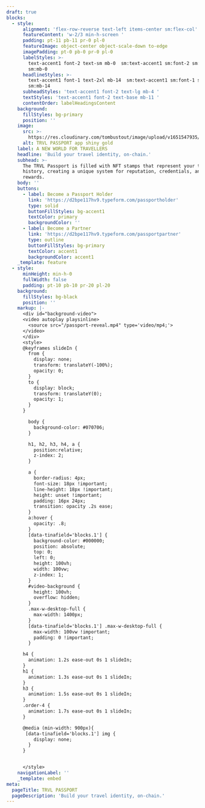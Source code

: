 ```yaml
---
draft: true
blocks:
  - style:
      alignment: 'flex-row-reverse text-left items-center sm:flex-col'
      featureContent: 'w-2/3 min-h-screen '
      padding: pt-11 pb-11 pr-0 pl-0
      featureImage: object-center object-scale-down to-edge
      imagePadding: pt-0 pb-0 pr-0 pl-0
      labelStyles: >-
        text-accent1 font-2 text-sm mb-0  sm:text-accent1 sm:font-2 sm:text-xs
        sm:mb-0 
      headlineStyles: >-
        text-accent1 font-1 text-2xl mb-14  sm:text-accent1 sm:font-1 sm:text-xl
        sm:mb-14 
      subheadStyles: 'text-accent1 font-2 text-lg mb-4 '
      textStyles: 'text-accent1 font-2 text-base mb-11 '
      contentOrder: labelHeadingsContent
    background:
      fillStyles: bg-primary
      position: ''
    image:
      src: >-
        https://res.cloudinary.com/tombustout/image/upload/v1651547935/passport_img_uygam9.jpg
      alt: TRVL PASSPORT app shiny gold
    label: A NEW WORLD FOR TRAVELLERS
    headline: 'Build your travel identity, on-chain.'
    subhead: >-
      The TRVL Passport is filled with NFT stamps that represent your travel
      history, creating a unique system for reputation, credentials, and
      rewards.
    body: ''
    buttons:
      - label: Become a Passport Holder
        link: 'https://d2bpe117hv9.typeform.com/passportholder'
        type: solid
        buttonFillStyles: bg-accent1
        textColor: primary
        backgroundColor: ''
      - label: Become a Partner
        link: 'https://d2bpe117hv9.typeform.com/passportpartner'
        type: outline
        buttonFillStyles: bg-primary
        textColor: accent1
        backgroundColor: accent1
    _template: feature
  - style:
      minHeight: min-h-0
      fullWidth: false
      padding: pt-10 pb-10 pr-20 pl-20
    background:
      fillStyles: bg-black
      position: ''
    markup: |-
      <div id="background-video">
      <video autoplay playsinline>
        <source src="/passport-reveal.mp4" type='video/mp4;'>
      </video>
      </div>
      <style>
      @keyframes slideIn {
        from {
          display: none;
          transform: translateY(-100%);
          opacity: 0;
        }
        to {
          display: block;
          transform: translateY(0);
          opacity: 1;
        }
      }

        body { 
          background-color: #070706;
        }

        h1, h2, h3, h4, a {
          position:relative;
          z-index: 2;
        }

        a { 
          border-radius: 4px; 
          font-size: 18px !important; 
          line-height: 18px !important;
          height: unset !important;
          padding: 16px 24px; 
          transition: opacity .2s ease;
        }
        a:hover {
          opacity: .8;
        }
        [data-tinafield='blocks.1'] {
          background-color: #000000;
          position: absolute;
          top: 0;
          left: 0;
          height: 100vh;
          width: 100vw;
          z-index: 1;
        }
        #video-background {
          height: 100vh;
          overflow: hidden;
        }
        .max-w-desktop-full {
          max-width: 1400px;
        }
        [data-tinafield='blocks.1'] .max-w-desktop-full {
          max-width: 100vw !important; 
          padding: 0 !important;
        }

      h4 {  
        animation: 1.2s ease-out 0s 1 slideIn;
      }
      h1 {  
        animation: 1.3s ease-out 0s 1 slideIn;
      }
      h3 {  
        animation: 1.5s ease-out 0s 1 slideIn;
      }
      .order-4 {
        animation: 1.7s ease-out 0s 1 slideIn;
      }

      @media (min-width: 900px){
       [data-tinafield='blocks.1'] img {
          display: none;
        }
      }


      </style>
    navigationLabel: ''
    _template: embed
meta:
  pageTitle: TRVL PASSPORT
  pageDescription: 'Build your travel identity, on-chain.'
---
```


